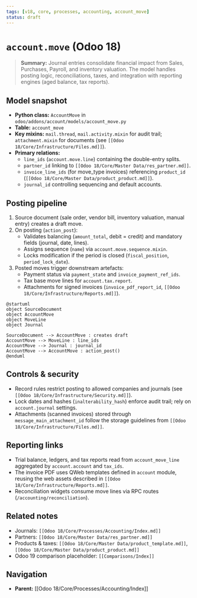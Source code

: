 ```yaml
---
tags: [v18, core, processes, accounting, account_move]
status: draft
---
```

# `account.move` (Odoo 18)

> **Summary:** Journal entries consolidate financial impact from Sales, Purchases, Payroll, and inventory valuation. The model handles posting logic, reconciliations, taxes, and integration with reporting engines (aged balance, tax reports).

## Model snapshot
- **Python class:** `AccountMove` in `odoo/addons/account/models/account_move.py`
- **Table:** `account_move`
- **Key mixins:** `mail.thread`, `mail.activity.mixin` for audit trail; `attachment.mixin` for documents (see `[[Odoo 18/Core/Infrastructure/Files.md]]`).
- **Primary relations:**
  - `line_ids` (`account.move.line`) containing the double-entry splits.
  - `partner_id` linking to `[[Odoo 18/Core/Master Data/res_partner.md]]`.
  - `invoice_line_ids` (for move_type invoices) referencing `product_id` (`[[Odoo 18/Core/Master Data/product_product.md]]`).
  - `journal_id` controlling sequencing and default accounts.

## Posting pipeline
1. Source document (sale order, vendor bill, inventory valuation, manual entry) creates a draft move.
2. On posting (`action_post`):
   - Validates balancing (`amount_total`, debit = credit) and mandatory fields (journal, date, lines).
   - Assigns sequence (`name`) via `account.move.sequence.mixin`.
   - Locks modification if the period is closed (`fiscal_position`, `period_lock_date`).
3. Posted moves trigger downstream artefacts:
   - Payment status via `payment_state` and `invoice_payment_ref_ids`.
   - Tax base move lines for `account.tax.report`.
   - Attachments for signed invoices (`invoice_pdf_report_id`, `[[Odoo 18/Core/Infrastructure/Reports.md]]`).

```plantuml
@startuml
object SourceDocument
object AccountMove
object MoveLine
object Journal

SourceDocument --> AccountMove : creates draft
AccountMove --> MoveLine : line_ids
AccountMove --> Journal : journal_id
AccountMove --> AccountMove : action_post()
@enduml
```

## Controls & security
- Record rules restrict posting to allowed companies and journals (see `[[Odoo 18/Core/Infrastructure/Security.md]]`).
- Lock dates and hashes (`inalterability_hash`) enforce audit trail; rely on `account.journal` settings.
- Attachments (scanned invoices) stored through `message_main_attachment_id` follow the storage guidelines from `[[Odoo 18/Core/Infrastructure/Files.md]]`.

## Reporting links
- Trial balance, ledgers, and tax reports read from `account_move_line` aggregated by `account.account` and `tax_ids`.
- The invoice PDF uses QWeb templates defined in `account` module, reusing the web assets described in `[[Odoo 18/Core/Infrastructure/Reports.md]]`.
- Reconciliation widgets consume move lines via RPC routes (`/accounting/reconciliation`).

## Related notes
- Journals: `[[Odoo 18/Core/Processes/Accounting/Index.md]]`
- Partners: `[[Odoo 18/Core/Master Data/res_partner.md]]`
- Products & taxes: `[[Odoo 18/Core/Master Data/product_template.md]]`, `[[Odoo 18/Core/Master Data/product_product.md]]`
- Odoo 19 comparison placeholder: `[[Comparisons/Index]]`


## Navigation
- **Parent:** [[Odoo 18/Core/Processes/Accounting/Index]]

